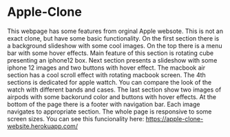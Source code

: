 # Apple-Clone
This webpage has some features from orginal Apple websote. This is not an exact clone, but have some basic functionality.
On the first section there is a background slideshow with some cool images. On the top there is a menu bar with some hover effects. Main feature of this section is
rotating cube presenting an iphone12 box. Next section presents a slideshow with some iphone 12 images and two buttons with hover effect. The macbook air section has
a cool scroll effect with rotating macbook screen. The 4th sections is dedicated for apple wattch. You can compare the look of the watch with different bands and cases.
The last section show two images of airpods with some backorund color and buttons with hover effects. At the bottom of the page there is a footer with navigation bar.
Each image navigates to appropriate section. The whole page is responsive to some screen sizes. You can see this funcionality here: https://apple-clone-website.herokuapp.com/
